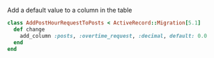 Add a default value to a column in the table

```ruby
class AddPostHourRequestToPosts < ActiveRecord::Migration[5.1]
  def change
    add_column :posts, :overtime_request, :decimal, default: 0.0
  end
end
```
